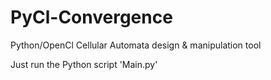 PyCl-Convergence
================

Python/OpenCl Cellular Automata design &amp; manipulation tool

Just run the Python script 'Main.py' 